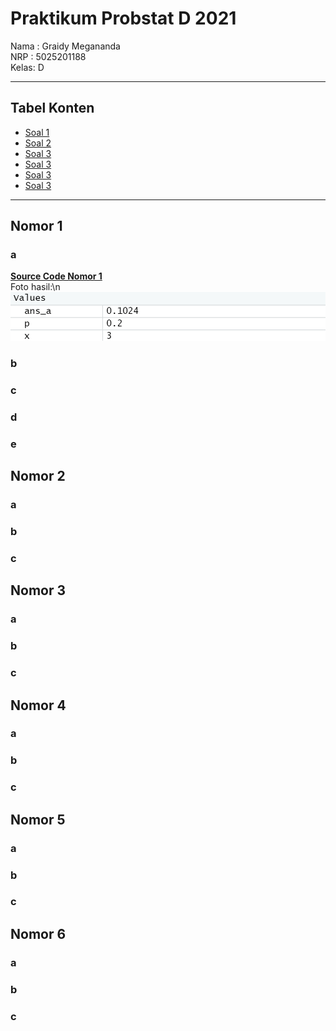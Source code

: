 # Praktikum Probstat D 2021

Nama : Graidy Megananda\
NRP  : 5025201188\
Kelas: D

---

## Tabel Konten
- [Soal 1](#nomor-1)
- [Soal 2](#nomor-2)
- [Soal 3](#nomor-3)
- [Soal 3](#nomor-4)
- [Soal 3](#nomor-5)
- [Soal 3](#nomor-6)


---

## Nomor 1
### a
**[Source Code Nomor 1](https://github.com/Graidy27/P1_Probstat_D_5025201188/blob/main/Nomor%201.R)**\
Foto hasil:\n
![](Pics/1a.png)


### b
### c
### d
### e

## Nomor 2
### a
### b
### c

## Nomor 3
### a
### b
### c

## Nomor 4
### a
### b
### c

## Nomor 5
### a
### b
### c

## Nomor 6
### a
### b
### c
